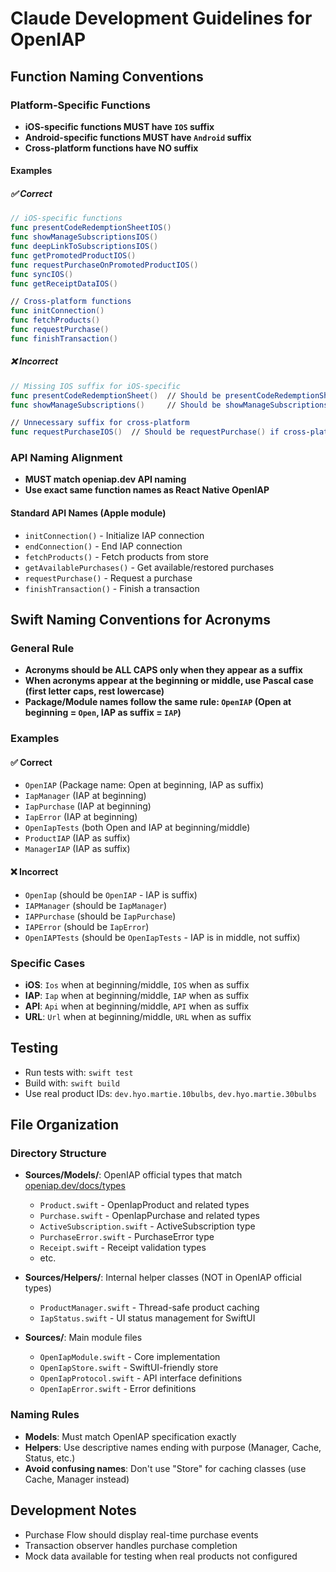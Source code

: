 # Claude Development Guidelines for OpenIAP

## Function Naming Conventions

### Platform-Specific Functions

- **iOS-specific functions MUST have `IOS` suffix**
- **Android-specific functions MUST have `Android` suffix**
- **Cross-platform functions have NO suffix**

#### Examples

##### ✅ Correct

```swift
// iOS-specific functions
func presentCodeRedemptionSheetIOS()
func showManageSubscriptionsIOS()
func deepLinkToSubscriptionsIOS()
func getPromotedProductIOS()
func requestPurchaseOnPromotedProductIOS()
func syncIOS()
func getReceiptDataIOS()

// Cross-platform functions
func initConnection()
func fetchProducts()
func requestPurchase()
func finishTransaction()
```

##### ❌ Incorrect

```swift
// Missing IOS suffix for iOS-specific
func presentCodeRedemptionSheet()  // Should be presentCodeRedemptionSheetIOS()
func showManageSubscriptions()     // Should be showManageSubscriptionsIOS()

// Unnecessary suffix for cross-platform
func requestPurchaseIOS()  // Should be requestPurchase() if cross-platform
```

### API Naming Alignment

- **MUST match openiap.dev API naming**
- **Use exact same function names as React Native OpenIAP**

#### Standard API Names (Apple module)

- `initConnection()` - Initialize IAP connection
- `endConnection()` - End IAP connection
- `fetchProducts()` - Fetch products from store
- `getAvailablePurchases()` - Get available/restored purchases
- `requestPurchase()` - Request a purchase
- `finishTransaction()` - Finish a transaction

## Swift Naming Conventions for Acronyms

### General Rule

- **Acronyms should be ALL CAPS only when they appear as a suffix**
- **When acronyms appear at the beginning or middle, use Pascal case (first letter caps, rest lowercase)**
- **Package/Module names follow the same rule: `OpenIAP` (Open at beginning = `Open`, IAP as suffix = `IAP`)**

### Examples

#### ✅ Correct

- `OpenIAP` (Package name: Open at beginning, IAP as suffix)
- `IapManager` (IAP at beginning)
- `IapPurchase` (IAP at beginning)
- `IapError` (IAP at beginning)
- `OpenIapTests` (both Open and IAP at beginning/middle)
- `ProductIAP` (IAP as suffix)
- `ManagerIAP` (IAP as suffix)

#### ❌ Incorrect

- `OpenIap` (should be `OpenIAP` - IAP is suffix)
- `IAPManager` (should be `IapManager`)
- `IAPPurchase` (should be `IapPurchase`)
- `IAPError` (should be `IapError`)
- `OpenIAPTests` (should be `OpenIapTests` - IAP is in middle, not suffix)

### Specific Cases

- **iOS**: `Ios` when at beginning/middle, `IOS` when as suffix
- **IAP**: `Iap` when at beginning/middle, `IAP` when as suffix
- **API**: `Api` when at beginning/middle, `API` when as suffix
- **URL**: `Url` when at beginning/middle, `URL` when as suffix

## Testing

- Run tests with: `swift test`
- Build with: `swift build`
- Use real product IDs: `dev.hyo.martie.10bulbs`, `dev.hyo.martie.30bulbs`

## File Organization

### Directory Structure

- **Sources/Models/**: OpenIAP official types that match [openiap.dev/docs/types](https://www.openiap.dev/docs/types)

  - `Product.swift` - OpenIapProduct and related types
  - `Purchase.swift` - OpenIapPurchase and related types
  - `ActiveSubscription.swift` - ActiveSubscription type
  - `PurchaseError.swift` - PurchaseError type
  - `Receipt.swift` - Receipt validation types
  - etc.

- **Sources/Helpers/**: Internal helper classes (NOT in OpenIAP official types)

  - `ProductManager.swift` - Thread-safe product caching
  - `IapStatus.swift` - UI status management for SwiftUI

- **Sources/**: Main module files
  - `OpenIapModule.swift` - Core implementation
  - `OpenIapStore.swift` - SwiftUI-friendly store
  - `OpenIapProtocol.swift` - API interface definitions
  - `OpenIapError.swift` - Error definitions

### Naming Rules

- **Models**: Must match OpenIAP specification exactly
- **Helpers**: Use descriptive names ending with purpose (Manager, Cache, Status, etc.)
- **Avoid confusing names**: Don't use "Store" for caching classes (use Cache, Manager instead)

## Development Notes

- Purchase Flow should display real-time purchase events
- Transaction observer handles purchase completion
- Mock data available for testing when real products not configured
